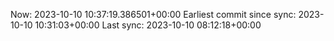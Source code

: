 Now: 2023-10-10 10:37:19.386501+00:00 Earliest commit since sync: 2023-10-10 10:31:03+00:00 Last sync: 2023-10-10 08:12:18+00:00
